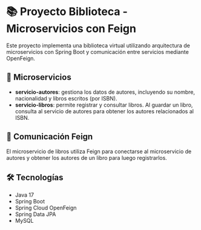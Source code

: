 # 📚 Proyecto Biblioteca - Microservicios con Feign

Este proyecto implementa una biblioteca virtual utilizando arquitectura de microservicios con Spring Boot y comunicación entre servicios mediante OpenFeign.

## 🧩 Microservicios

- **servicio-autores**: gestiona los datos de autores, incluyendo su nombre, nacionalidad y libros escritos (por ISBN).
- **servicio-libros**: permite registrar y consultar libros. Al guardar un libro, consulta al servicio de autores para obtener los autores relacionados al ISBN.

## 🔗 Comunicación Feign

El microservicio de libros utiliza Feign para conectarse al microservicio de autores y obtener los autores de un libro para luego registrarlos.


## 🛠️ Tecnologías

- Java 17
- Spring Boot
- Spring Cloud OpenFeign
- Spring Data JPA
- MySQL


